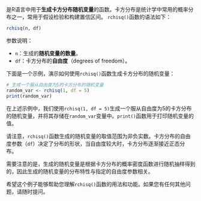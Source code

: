 是R语言中用于**生成卡方分布随机变量**的函数。卡方分布是统计学中常用的概率分布之一，常用于假设检验和构建置信区间。
`rchisq()`函数的语法如下：
```R
rchisq(n, df)
```
参数说明：
- `n`：生成的**随机变量的数量**。
- `df`：卡方分布的**自由度**（degrees of freedom）。

下面是一个示例，演示如何使用`rchisq()`函数生成卡方分布的随机变量：
```R
# 生成一个服从自由度为5的卡方分布的随机变量
random_var <- rchisq(1, df = 5)
print(random_var)
```
在上述示例中，我们使用`rchisq(1, df = 5)`生成一个服从自由度为5的卡方分布的随机变量，并将其存储在`random_var`变量中。`print()`函数用于打印随机变量的值。

请注意，`rchisq()`函数生成的随机变量的取值范围为非负实数。卡方分布的自由度参数（`df`）决定了分布的形状，当自由度较大时，卡方分布逐渐接近正态分布。

需要注意的是，生成的随机变量是根据卡方分布的概率密度函数进行随机抽样得到的，因此生成的随机变量的分布特性与指定的自由度参数相关。

希望这个例子能够帮助您理解`rchisq()`函数的用法和功能。如果您有任何其他问题，请随时提问。
